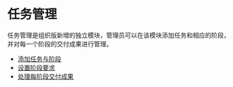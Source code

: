 # 任务管理
任务管理是组织版新增的独立模块，管理员可以在该模块添加任务和相应的阶段，并对每一个阶段的交付成果进行管理。

 * [添加任务与阶段](./add_course.md)
 * [设置阶段要求](./set_assignment.md)
 * [处理每阶段交付成果](./manage_assignment.md)
